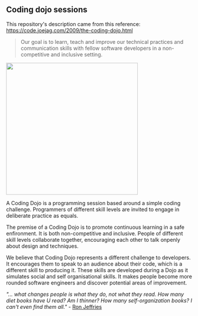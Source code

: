 ## Coding dojo sessions

This repository's description came from this reference: https://code.joejag.com/2009/the-coding-dojo.html

> Our goal is to learn, teach and improve our technical practices and
> communication skills with fellow software developers in a non-competitive and
> inclusive setting.

<img width="356" src="https://cloud.githubusercontent.com/assets/2061821/23496537/d44b6ca0-ff72-11e6-9ac6-f3c2828beab3.png">

A Coding Dojo is a programming session based around a simple coding challenge.
Programmers of different skill levels are invited to engage in deliberate
practice as equals.

The premise of a Coding Dojo is to promote continuous learning in a safe
enfironment. It is both non-competitive and inclusive. People of different skill
levels collaborate together, encouraging each other to talk onpenly about design
and techniques.

We believe that Coding Dojo represents a different challenge to developers. It
encourages them to speak to an audience about their code, which is a different
skill to producing it. These skills are developed during a Dojo as it simulates
social and self organisational skills. It makes people become more rounded
software engineers and discover potential areas of improvement.

_"... what changes people is what they do, not what they read. How many diet
books have U read? Am I thinner? How many self-organization books? I can't even
find them all."_ - [Ron Jeffries](http://ronjeffries.com/xprog/articles/jatpractice/)
